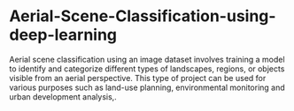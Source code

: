 # Aerial-Scene-Classification-using-deep-learning
Aerial scene classification using an image dataset involves training a model to identify and categorize different types of landscapes, regions, or objects visible from an aerial perspective. This type of project can be used for various purposes such as land-use planning, environmental monitoring and  urban development analysis,.
